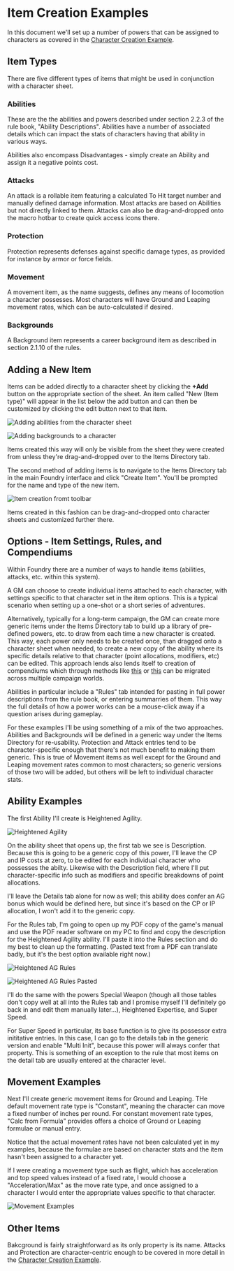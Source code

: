 # Item Creation Examples

In this document we'll set up a number of powers that can be assigned to characters as covered in the [Character Creation Example](character-example.md).

## Item Types
There are five different types of items that might be used in conjunction with a character sheet.

### Abilities
These are the the abilities and powers described under section 2.2.3 of the rule book, "Ability Descriptions".  Abilities have a number of associated details which can impact the stats of characters having that ability in various ways.

Abilities also encompass Disadvantages - simply create an Ability and assign it a negative points cost.

### Attacks
An attack is a rollable item featuring a calculated To Hit target number and manually defined damage information.  Most attacks are based on Abilities but not directly linked to them.  Attacks can also be drag-and-dropped onto the macro hotbar to create quick access icons there.

### Protection
Protection represents defenses against specific damage types, as provided for instance by armor or force fields.

### Movement
A movement item, as the name suggests, defines any means of locomotion a character possesses.  Most characters will have Ground and Leaping movement rates, which can be auto-calculated if desired.

### Backgrounds
A Background item represents a career background item as described in section 2.1.10 of the rules.

## Adding a New Item
Items can be added directly to a character sheet by clicking the __+Add__ button on the appropriate section of the sheet.  An item called "New (Item type)" will appear in the list below the add button and can then be customized by clicking the edit button next to that item.
 

![Adding abilities from the character sheet](/doc-images/Add_ability_to_character.webp)

![Adding backgrounds to a character](/doc-images/add_background.webp)


Items created this way will only be visible from the sheet they were created from unless they're drag-and-dropped over to the Items Directory tab. 

The second method of adding items is to navigate to the Items Directory tab in the main Foundry interface and click "Create Item".  You'll be prompted for the name and type of the new item.

![Item creation fromt toolbar](/doc-images/create-item.webp)

Items created in this fashion can be drag-and-dropped onto character sheets and customized further there.


## Options - Item Settings, Rules, and Compendiums

Within Foundry there are a number of ways to handle items (abilities, attacks, etc. within this system).  

A GM can choose to create individual items attached to each character, with settings specific to that character set in the item options.  This is a typical scenario when setting up a one-shot or a short series of adventures.

Alternatively, typically for a long-term campaign, the GM can create more generic items under the Items Directory tab to build up a library of pre-defined powers, etc. to draw from each time a new character is created.  This way, each power only needs to be created once, than dragged onto a character sheet when needed, to create a new copy of the ability where its specific details relative to that character (point allocations, modifiers, etc) can be edited.  This approach lends also lends itself to creation of compendiums which through methods like [this](https://www.reddit.com/r/FoundryVTT/comments/fvw3c7/how_to_create_a_tiny_module_for_shared_content/) or [this](https://foundryvtt.com/packages/My-Shared-Compendia) can be migrated across multiple campaign worlds.

Abilities in particular include a "Rules" tab intended for pasting in full power descriptions from the rule book, or entering summarries of them.  This way the full details of how a power works can be a mouse-click away if a question arises during gameplay.

For these examples I'll be using something of a mix of the two approaches.  Abilities and Backgrounds will be defined in a generic way under the Items Directory for re-usability.  Protection and Attack entries tend to be character-specific enough that there's not much benefit to making them generic.  This is true of Movement items as well except for the Ground and Leaping movement rates common to most characters; so generic versions of those two will be added, but others will be left to individual character stats.

## Ability Examples
The first Ability I'll create is Heightened Agility.

![Heightened Agility](/doc-images/heightened-ag.webp)

On the ability sheet that opens up, the first tab we see is Description.  Because this is going to be a generic copy of this power, I'll leave the CP and IP costs at zero, to be edited for each individual character who possesses the abilty.  Likewise with the Description field, where I'll put character-specific info such as modifiers and specific breakdowns of point allocations.

I'll leave the Details tab alone for now as well; this ability does confer an AG bonus which would be defined here, but since it's based on the CP or IP allocation, I won't add it to the generic copy.

For the Rules tab, I'm going to open up my PDF copy of the game's manual and use the PDF reader software on my PC to find and copy the description for the Heightened Agility ability.  I'll paste it into the Rules section and do my best to clean up the formatting.  (Pasted text from a PDF can translate badly, but it's the best option available right now.)

![Heightened AG Rules](/doc-images/heightened-ag-rules.webp)

![Heightened AG Rules Pasted](/doc-images/heightened-ag-rules-pasted.webp)

I'll do the same with the powers Special Weapon (though all those tables don't copy well at all into the Rules tab and I promise myself I'll definitely go back in and edit them manually later...), Heightened Expertise, and Super Speed.

For Super Speed in particular, its base function is to give its possessor extra inititative entries.  In this case, I can go to the details tab in the generic version and enable "Multi Init", because this power will always confer that property.  This is something of an exception to the rule that most items on the detail tab are usually entered at the character level.

## Movement Examples
Next I'll create generic movement items for Ground and Leaping.  THe default movement rate type is "Constant", meaning the character can move a fixed number of inches per round.  For constant movement rate types, "Calc from Formula" provides offers a choice of Ground or Leaping formulae or manual entry.

Notice that the actual movement rates have not been calculated yet in my examples, because the formulae are based on character stats and the item hasn't been assigned to a character yet.

If I were creating a movement type such as flight, which has acceleration and top speed values instead of a fixed rate, I would choose a "Acceleration/Max" as the move rate type, and once assigned to a character I would enter the appropriate values specific to that character.

![Movement Examples](/doc-images/movement-examples.webp)

## Other Items
Bakcground is fairly straightforward as its only property is its name.  Attacks and Protection are character-centric enough to be covered in more detail in the [Character Creation Example](character-example.md).